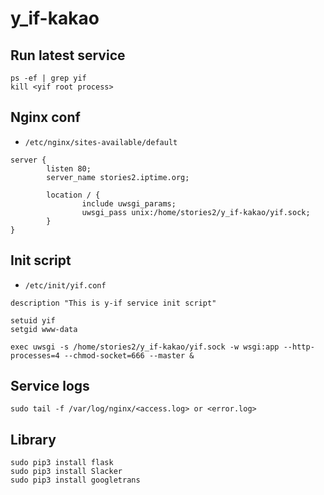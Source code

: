# y_if-kakao

## Run latest service

```
ps -ef | grep yif
kill <yif root process>
```

## Nginx conf
* `/etc/nginx/sites-available/default`

```
server {
        listen 80;
        server_name stories2.iptime.org;

        location / {
                include uwsgi_params;
                uwsgi_pass unix:/home/stories2/y_if-kakao/yif.sock;
        }
}
```

## Init script

* `/etc/init/yif.conf`

```
description "This is y-if service init script"

setuid yif
setgid www-data

exec uwsgi -s /home/stories2/y_if-kakao/yif.sock -w wsgi:app --http-processes=4 --chmod-socket=666 --master &
```

## Service logs

```
sudo tail -f /var/log/nginx/<access.log> or <error.log>
```

## Library

```
sudo pip3 install flask
sudo pip3 install Slacker
sudo pip3 install googletrans
```